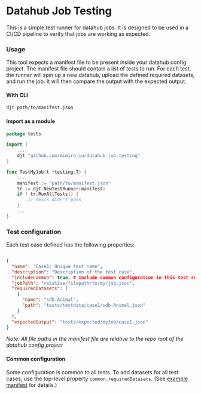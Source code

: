 # Datahub Job Testing

This is a simple test runner for datahub jobs. It is designed to be used in a CI/CD pipeline to verify that jobs are working as expected.

### Usage
This tool expects a manifest file to be present inside your datahub config project. The manifest file should contain a list of tests to run. 
For each test, the runner will spin up a new datahub, upload the defined required datasets, and run the job. It will then compare the output with the expected output.

#### With CLI
```bash
djt path/to/manifest.json
```

#### Import as a module
```go
package tests

import (
    ...
    djt "github.com/mimiro-io/datahub-job-testing"
)

func TestMyJob(t *testing.T) {
    ...
    manifest := "path/to/manifest.json"
    tr := djt.NewTestRunner(manifest)
    if ! tr.RunAllTests() {
		// tests didn't pass
    }
    ...
}
```

### Test configuration
Each test case defined has the following properties:
```json

{
  "name": "Case1: Unique test name",
  "description": "Description of the test case",
  "includeCommon": true, # Include common configuration in this test run. Default is false
  "jobPath": "relative/filepath/to/my/job.json",
  "requiredDatasets": [
    {
      "name": "sdb.Animal",
      "path": "tests/testdata/case1/sdb-Animal.json"
    }
  ],
  "expectedOutput": "tests/expected/myJob/case1.json"
}
```
*Note: All file paths in the manifest file are relative to the repo root of the datahub config project*


#### Common configuration
Some configuration is common to all tests. To add datasets for all test cases, use the top-level property `common.requiredDatasets`. (See [example manifest](example-manifest.json) for details.)


